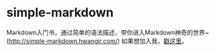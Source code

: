 # simple-markdown
Markdown入门书，通过简单的语法描述，带你进入Markdown神奇的世界~  (http://simple-markdown.hwangjr.com/)
如果想加入我，[戳这里](https://github.com/hwangjr/simple-markdown)。
